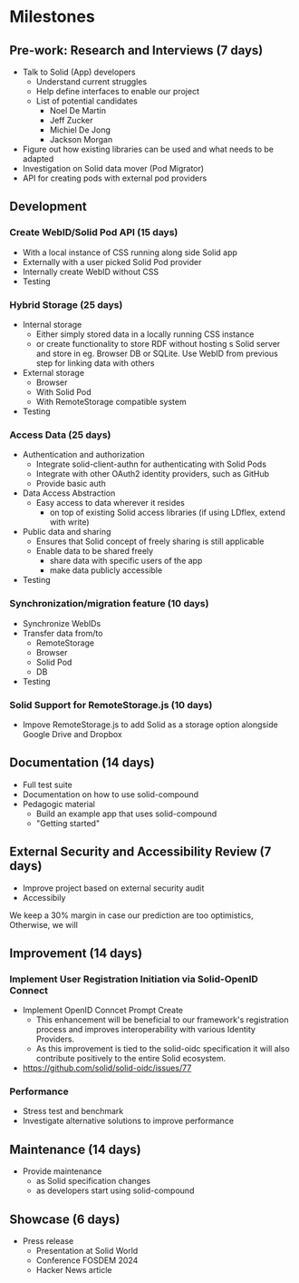 # Milestones

## Pre-work: Research and Interviews (7 days)

- Talk to Solid (App) developers
  - Understand current struggles
  - Help define interfaces to enable our project
  - List of potential candidates
    - Noel De Martin
    - Jeff Zucker
    - Michiel De Jong
    - Jackson Morgan
- Figure out how existing libraries can be used and what needs to be adapted
- Investigation on Solid data mover (Pod Migrator)
- API for creating pods with external pod providers

## Development

### Create WebID/Solid Pod API (15 days)

- With a local instance of CSS running along side Solid app
- Externally with a user picked Solid Pod provider
- Internally create WebID without CSS
- Testing

### Hybrid Storage (25 days)

- Internal storage
  - Either simply stored data in a locally running CSS instance
  - or create functionality to store RDF without hosting s Solid server and store in eg. Browser DB or SQLite. Use WebID from previous step for linking data with others
- External storage
  - Browser
  - With Solid Pod
  - With RemoteStorage compatible system
- Testing

### Access Data (25 days)

- Authentication and authorization
  - Integrate solid-client-authn for authenticating with Solid Pods
  - Integrate with other OAuth2 identity providers, such as GitHub
  - Provide basic auth
- Data Access Abstraction
  - Easy access to data wherever it resides
    - on top of existing Solid access libraries (if using LDflex, extend with write)
- Public data and sharing
  - Ensures that Solid concept of freely sharing is still applicable
  - Enable data to be shared freely
    - share data with specific users of the app
    - make data publicly accessible
- Testing

### Synchronization/migration feature (10 days)

- Synchronize WebIDs
- Transfer data from/to
  - RemoteStorage
  - Browser
  - Solid Pod
  - DB
- Testing

### Solid Support for RemoteStorage.js (10 days)

- Impove RemoteStorage.js to add Solid as a storage option alongside Google Drive and Dropbox

## Documentation (14 days)

- Full test suite
- Documentation on how to use solid-compound
- Pedagogic material
  - Build an example app that uses solid-compound
  - "Getting started"

## External Security and Accessibility Review (7 days)

- Improve project based on external security audit
- Accessibily

We keep a 30% margin in case our prediction are too optimistics, Otherwise, we will

## Improvement (14 days)

### Implement User Registration Initiation via Solid-OpenID Connect

- Implement OpenID Conncet Prompt Create
  - This enhancement will be beneficial to our framework's registration process and improves interoperability with various Identity Providers.
  - As this improvement is tied to the solid-oidc specification it will also contribute positively to the entire Solid ecosystem.
- <https://github.com/solid/solid-oidc/issues/77>

### Performance

- Stress test and benchmark
- Investigate alternative solutions to improve performance

## Maintenance (14 days)

- Provide maintenance
  - as Solid specification changes
  - as developers start using solid-compound

## Showcase (6 days)

- Press release
  - Presentation at Solid World
  - Conference FOSDEM 2024
  - Hacker News article

